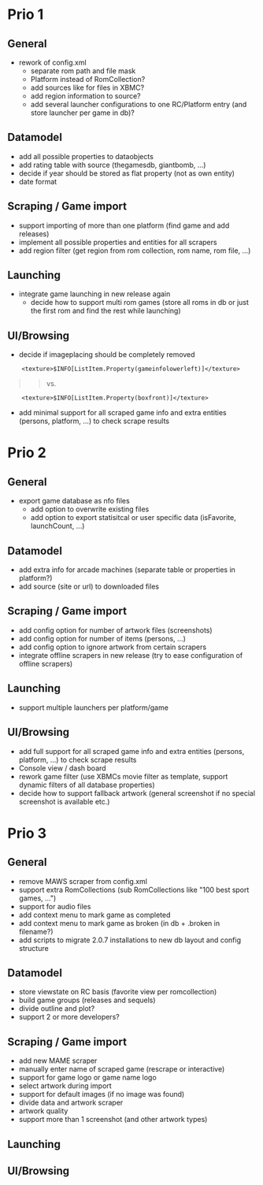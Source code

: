 

# Prio 1 #
## General ##
  * rework of config.xml
    * separate rom path and file mask
    * Platform instead of RomCollection?
    * add sources like for files in XBMC?
    * add region information to source?
    * add several launcher configurations to one RC/Platform entry (and store launcher per game in db)?

## Datamodel ##
  * add all possible properties to dataobjects
  * add rating table with source (thegamesdb, giantbomb, ...)
  * decide if year should be stored as flat property (not as own entity)
  * date format

## Scraping / Game import ##
  * support importing of more than one platform (find game and add releases)
  * implement all possible properties and entities for all scrapers
  * add region filter (get region from rom collection, rom name, rom file, ...)

## Launching ##
  * integrate game launching in new release again
    * decide how to support multi rom games (store all roms in db or just the first rom and find the rest while launching)

## UI/Browsing ##
  * decide if imageplacing should be completely removed
```
	<texture>$INFO[ListItem.Property(gameinfolowerleft)]</texture>
```
> > vs.
```
	<texture>$INFO[ListItem.Property(boxfront)]</texture>
```
  * add minimal support for all scraped game info and extra entities (persons, platform, ...) to check scrape results


# Prio 2 #
## General ##
  * export game database as nfo files
    * add option to overwrite existing files
    * add option to export statisitcal or user specific data (isFavorite, launchCount, ...)

## Datamodel ##
  * add extra info for arcade machines (separate table or properties in platform?)
  * add source (site or url) to downloaded files

## Scraping / Game import ##
  * add config option for number of artwork files (screenshots)
  * add config option for number of items (persons, ...)
  * add config option to ignore artwork from certain scrapers
  * integrate offline scrapers in new release (try to ease configuration of offline scrapers)

## Launching ##
  * support multiple launchers per platform/game

## UI/Browsing ##
  * add full support for all scraped game info and extra entities (persons, platform, ...) to check scrape results
  * Console view / dash board
  * rework game filter (use XBMCs movie filter as template, support dynamic filters of all database properties)
  * decide how to support fallback artwork (general screenshot if no special screenshot is available etc.)

# Prio 3 #
## General ##
  * remove MAWS scraper from config.xml
  * support extra RomCollections (sub RomCollections like "100 best sport games, ...")
  * support for audio files
  * add context menu to mark game as completed
  * add context menu to mark game as broken (in db + .broken in filename?)
  * add scripts to migrate 2.0.7 installations to new db layout and config structure

## Datamodel ##
  * store viewstate on RC basis (favorite view per romcollection)
  * build game groups (releases and sequels)
  * divide outline and plot?
  * support 2 or more developers?

## Scraping / Game import ##
  * add new MAME scraper
  * manually enter name of scraped game (rescrape or interactive)
  * support for game logo or game name logo
  * select artwork during import
  * support for default images (if no image was found)
  * divide data and artwork scraper
  * artwork quality
  * support more than 1 screenshot (and other artwork types)
## Launching ##

## UI/Browsing ##
